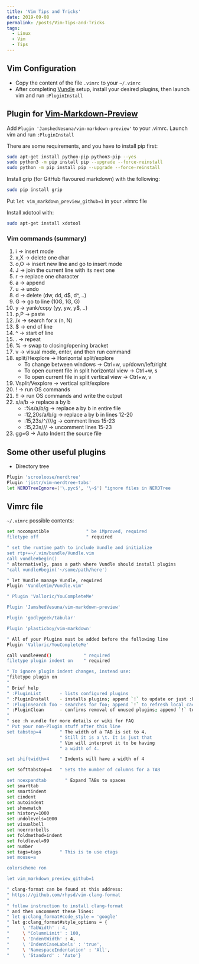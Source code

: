 ```yaml
---
title: 'Vim Tips and Tricks'
date: 2019-09-08
permalink: /posts/Vim-Tips-and-Tricks
tags:
  - Linux
  - Vim
  - Tips
---
```


## Vim Configuration

- Copy the content of the file `.vimrc` to your `~/.vimrc`
- After completing [Vundle] setup, install your desired plugins, then launch vim and run `:PluginInstall`

## Plugin for [Vim-Markdown-Preview]

Add `Plugin 'JamshedVesuna/vim-markdown-preview'` to your .vimrc.
Launch vim and run `:PluginInstall`

There are some requirements, and you have to install pip first:

```bash
sudo apt-get install python-pip python3-pip --yes
sudo python3 -m pip install pip --upgrade --force-reinstall
sudo python -m pip install pip --upgrade --force-reinstall
```

Install grip (for GitHub flavoured markdown) with the following:

```bash
sudo pip install grip
```

Put `let vim_markdown_preview_github=1` in your .vimrc file

Install xdotool with:

```bash
sudo apt-get install xdotool
```

### Vim commands (summary)

1. i -> insert mode
2. x,X -> delete one char
3. o,O -> insert new line and go to insert mode
4. J -> join the current line with its next one
5. r -> replace one character
6. a -> append
7. u -> undo
8. d -> delete (dw, dd, d$, d^, ..)
9. G -> go to line (10G, 1G, G)
10. y -> yank/copy (yy, yw, y$, ..)
11. p,P -> paste
12. /x -> search for x (n, N)
13. $ -> end of line
14. ^ -> start of line
15. . -> repeat
16. % -> swap to closing/opening bracket
17. v -> visual mode, enter, and then run command
18. split/Hexplore -> Horizontal split/explore
    - To change between windows -> Ctrl+w, up/down/left/right
    - To open current file in split horizontal view -> Ctrl+w, s
    - To open current file in split vertical view -> Ctrl+w, v
19. Vsplit/Vexplore -> vertical split/explore
20. ! -> run OS commands
21. !! -> run OS commands and write the output
22. s/a/b -> replace a by b
    - :%s/a/b/g -> replace a by b in entire file
    - :12,20s/a/b/g -> replace a by b in lines 12-20
    - :15,23s/^/\/\//g -> comment lines 15-23
    - :15,23s/\/\/ -> uncomment lines 15-23
23. gg=G -> Auto Indent the source file

## Some other useful plugins

- Directory tree

```bash
Plugin 'scrooloose/nerdtree'
Plugin 'jistr/vim-nerdtree-tabs'
let NERDTreeIgnore=['\.pyc$', '\~$'] "ignore files in NERDTree
```

[Vundle]:http://github.com/VundleVim/Vundle.vim
[Vim-Markdown-Preview]:https://github.com/JamshedVesuna/vim-markdown-preview

## Vimrc file

`~/.vimrc` possible contents:

```bash
set nocompatible              " be iMproved, required
filetype off                  " required

" set the runtime path to include Vundle and initialize
set rtp+=~/.vim/bundle/Vundle.vim
call vundle#begin()
" alternatively, pass a path where Vundle should install plugins
"call vundle#begin('~/some/path/here')

" let Vundle manage Vundle, required
Plugin 'VundleVim/Vundle.vim'

" Plugin 'Valloric/YouCompleteMe'

Plugin 'JamshedVesuna/vim-markdown-preview'

Plugin 'godlygeek/tabular'

Plugin 'plasticboy/vim-markdown'

" All of your Plugins must be added before the following line
Plugin 'Valloric/YouCompleteMe'

call vundle#end()            " required
filetype plugin indent on    " required

" To ignore plugin indent changes, instead use:
"filetype plugin on
"
" Brief help
" :PluginList       - lists configured plugins
" :PluginInstall    - installs plugins; append `!` to update or just :PluginUpdate
" :PluginSearch foo - searches for foo; append `!` to refresh local cache
" :PluginClean      - confirms removal of unused plugins; append `!` to auto-approve removal
"
" see :h vundle for more details or wiki for FAQ
" Put your non-Plugin stuff after this line
set tabstop=4       " The width of a TAB is set to 4.
                    " Still it is a \t. It is just that
                    " Vim will interpret it to be having
                    " a width of 4.

set shiftwidth=4    " Indents will have a width of 4

set softtabstop=4   " Sets the number of columns for a TAB

set noexpandtab       " Expand TABs to spaces
set smarttab
set smartindent
set cindent
set autoindent
set showmatch
set history=1000
set undolevels=1000
set visualbell
set noerrorbells
set foldmethod=indent
set foldlevel=99
set number
set tags=tags		" This is to use ctags
set mouse=a

colorscheme ron

let vim_markdown_preview_github=1

" clang-format can be found at this address:
" https://github.com/rhysd/vim-clang-format
"
" follow instruction to install clang-format 
" and then uncomment these lines:
" let g:clang_format#code_style = 'google'
" let g:clang_format#style_options = {
"     \ 'TabWidth' : 4,
"     \ "ColumnLimit' : 100,
"     \ 'IndentWidth' : 4,
"     \ 'IndentCaseLabels' : 'true',
"     \ 'NamespaceIndentation' : 'All',
"     \ 'Standard' : 'Auto'}
```
